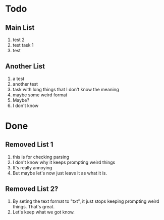 # Todo

## Main List

1. test 2
2. test task 1
3. test 

## Another List

1. a test
2. another test
3. task with long things that I don't know the meaning
4. maybe some weird format
5. Maybe?
6. I don't know

# Done

## Removed List 1

1. this is for checking parsing
2. I don't know why it keeps prompting weird things
3. It's really annoying
4. But maybe let's now just leave it as what it is.
## Removed List 2?

1. By seting the text format to "txt", it just stops keeping prompting weird things. That's great.
2. Let's keep what we got know.
